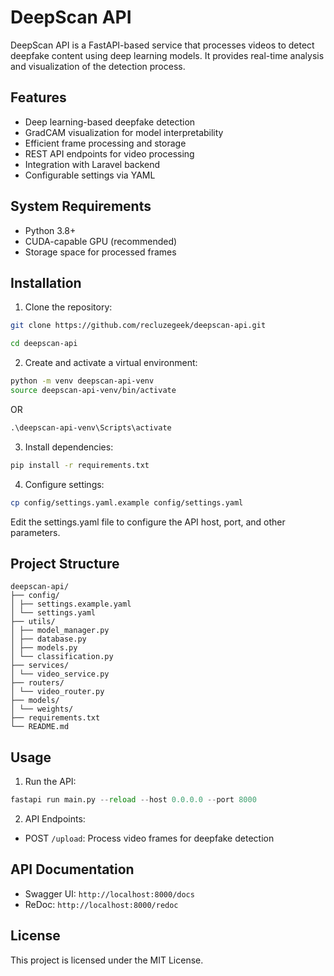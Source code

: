 # DeepScan API

DeepScan API is a FastAPI-based service that processes videos to detect deepfake content using deep learning models. It provides real-time analysis and visualization of the detection process.

## Features

- Deep learning-based deepfake detection
- GradCAM visualization for model interpretability
- Efficient frame processing and storage
- REST API endpoints for video processing
- Integration with Laravel backend
- Configurable settings via YAML

## System Requirements

- Python 3.8+
- CUDA-capable GPU (recommended)
- Storage space for processed frames

## Installation

1. Clone the repository:

```bash
git clone https://github.com/recluzegeek/deepscan-api.git

cd deepscan-api
```

2. Create and activate a virtual environment:

```bash
python -m venv deepscan-api-venv
source deepscan-api-venv/bin/activate
```

OR

```cmd
.\deepscan-api-venv\Scripts\activate
```

3. Install dependencies:

```bash
pip install -r requirements.txt
```

4. Configure settings:

```bash
cp config/settings.yaml.example config/settings.yaml
```

Edit the settings.yaml file to configure the API host, port, and other parameters.

## Project Structure

```text
deepscan-api/
├── config/
│ ├── settings.example.yaml
│ └── settings.yaml
├── utils/
│ ├── model_manager.py
│ ├── database.py
│ ├── models.py
│ └── classification.py
├── services/
│ └── video_service.py
├── routers/
│ └── video_router.py
├── models/
│ └── weights/
├── requirements.txt
└── README.md
```

## Usage

1. Run the API:

```python
fastapi run main.py --reload --host 0.0.0.0 --port 8000
```

2. API Endpoints:

- POST `/upload`: Process video frames for deepfake detection

## API Documentation

- Swagger UI: `http://localhost:8000/docs`
- ReDoc: `http://localhost:8000/redoc`

## License

This project is licensed under the MIT License.
